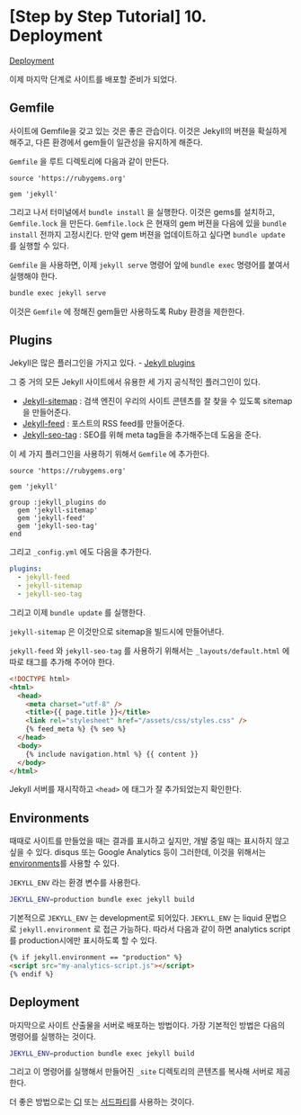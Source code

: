 # [Step by Step Tutorial] 10. Deployment

[Deployment](https://jekyllrb.com/docs/step-by-step/10-deployment/)

이제 마지막 단계로 사이트를 배포할 준비가 되었다.

## Gemfile

사이트에 Gemfile을 갖고 있는 것은 좋은 관습이다. 이것은 Jekyll의 버젼을 확실하게 해주고, 다른 환경에서 gem들이 일관성을 유지하게 해준다.

`Gemfile` 을 루트 디렉토리에 다음과 같이 만든다.

    source 'https://rubygems.org'

    gem 'jekyll'

그리고 나서 터미널에서 `bundle install` 을 실행한다. 이것은 gems를 설치하고, `Gemfile.lock` 을 만든다. `Gemfile.lock` 은 현재의 gem 버젼을 다음에 있을 `bundle install` 전까지 고정시킨다. 만약 gem 버젼을 업데이트하고 싶다면 `bundle update` 를 실행할 수 있다.

`Gemfile` 을 사용하면, 이제 `jekyll serve` 명령어 앞에 `bundle exec` 명령어를 붙여서 실행해야 한다.

```bash
bundle exec jekyll serve
```

이것은 `Gemfile` 에 정해진 gem들만 사용하도록 Ruby 환경을 제한한다.

## Plugins

Jekyll은 많은 플러그인을 가지고 있다. - [Jekyll plugins](https://jekyllrb.com/docs/plugins/)

그 중 거의 모든 Jekyll 사이트에서 유용한 세 가지 공식적인 플러그인이 있다.

- [Jekyll-sitemap](https://github.com/jekyll/jekyll-sitemap) : 검색 엔진이 우리의 사이트 콘텐츠를 잘 찾을 수 있도록 sitemap을 만들어준다.
- [Jekyll-feed](https://github.com/jekyll/jekyll-feed) : 포스트의 RSS feed를 만들어준다.
- [Jekyll-seo-tag](https://github.com/jekyll/jekyll-seo-tag) : SEO를 위해 meta tag들을 추가해주는데 도움을 준다.

이 세 가지 플러그인을 사용하기 위해서 `Gemfile` 에 추가한다.

    source 'https://rubygems.org'

    gem 'jekyll'

    group :jekyll_plugins do
      gem 'jekyll-sitemap'
      gem 'jekyll-feed'
      gem 'jekyll-seo-tag'
    end

그리고 `_config.yml` 에도 다음을 추가한다.

```yaml
plugins:
  - jekyll-feed
  - jekyll-sitemap
  - jekyll-seo-tag
```

그리고 이제 `bundle update` 를 실행한다.

`jekyll-sitemap` 은 이것만으로 sitemap을 빌드시에 만들어낸다.

`jekyll-feed` 와 `jekyll-seo-tag` 를 사용하기 위해서는 `_layouts/default.html` 에 따로 태그를 추가해 주어야 한다.

```html
<!DOCTYPE html>
<html>
  <head>
    <meta charset="utf-8" />
    <title>{{ page.title }}</title>
    <link rel="stylesheet" href="/assets/css/styles.css" />
    {% feed_meta %} {% seo %}
  </head>
  <body>
    {% include navigation.html %} {{ content }}
  </body>
</html>
```

Jekyll 서버를 재시작하고 `<head>` 에 태그가 잘 추가되었는지 확인한다.

## Environments

때때로 사이트를 만들었을 때는 결과를 표시하고 싶지만, 개발 중일 때는 표시하지 않고 싶을 수 있다. disqus 또는 Google Analytics 등이 그러한데, 이것을 위해서는 [environments](https://jekyllrb.com/docs/configuration/environments/)를 사용할 수 있다.

`JEKYLL_ENV` 라는 환경 변수를 사용한다.

```bash
JEKYLL_ENV=production bundle exec jekyll build
```

기본적으로 `JEKYLL_ENV` 는 development로 되어있다. `JEKYLL_ENV` 는 liquid 문법으로 `jekyll.environment` 로 접근 가능하다. 따라서 다음과 같이 하면 analytics script를 production시에만 표시하도록 할 수 있다.

```html
{% if jekyll.environment == "production" %}
<script src="my-analytics-script.js"></script>
{% endif %}
```

## Deployment

마지막으로 사이트 산출물을 서버로 배포하는 방법이다. 가장 기본적인 방법은 다음의 명령어를 실행하는 것이다.

```bash
JEKYLL_ENV=production bundle exec jekyll build
```

그리고 이 명령어를 실행해서 만들어진 `_site` 디렉토리의 콘텐츠를 복사해 서버로 제공한다.

더 좋은 방법으로는 [CI](https://jekyllrb.com/docs/deployment/automated/) 또는 [서드파티](https://jekyllrb.com/docs/deployment/third-party/)를 사용하는 것이다.
